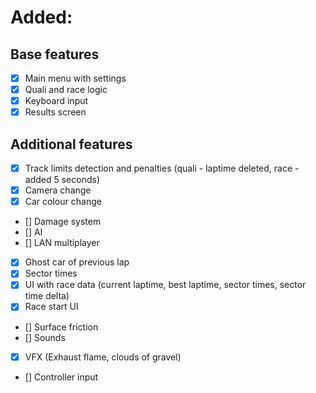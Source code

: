 # Added:
## Base features
- [x] Main menu with settings
- [x] Quali and race logic
- [x] Keyboard input
- [x] Results screen
## Additional features
- [x] Track limits detection and penalties (quali - laptime deleted, race - added 5 seconds)
- [x] Camera change
- [x] Car colour change
- [] Damage system
- [] AI
- [] LAN multiplayer
- [x] Ghost car of previous lap
- [x] Sector times
- [x] UI with race data (current laptime, best laptime, sector times, sector time delta)
- [x] Race start UI
- [] Surface friction
- [] Sounds
- [x] VFX (Exhaust flame, clouds of gravel)
- [] Controller input